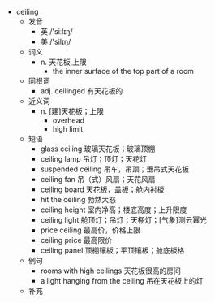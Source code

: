 - ceiling
  - 发音
    - 英 /'siːlɪŋ/
    - 美 /'silɪŋ/
  - 词义
    - n. 天花板,上限
      - the inner surface of the top part of a room
  - 同根词
    - adj. ceilinged 有天花板的
  - 近义词
    - n. [建]天花板；上限
      - overhead
      - high limit
  - 短语
    - glass ceiling 玻璃天花板；玻璃顶棚
    - ceiling lamp 吊灯；顶灯；天花灯
    - suspended ceiling 吊车，吊顶；垂吊式天花板
    - ceiling fan 吊（式）风扇；天花风扇
    - ceiling board 天花板，盖板；舱内衬板
    - hit the ceiling 勃然大怒
    - ceiling height 室内净高；楼底高度；上升限度
    - ceiling light 舱顶灯；吊灯；天棚灯；[气象]测云幂光
    - price ceiling 最高价，价格上限
    - ceiling price 最高限价
    - ceiling panel 顶棚镶板；平顶镶板；舱底板格
  - 例句
    - rooms with high ceilings 天花板很高的房间
    - a light hanging from the ceiling 吊在天花板上的灯
  - 补充